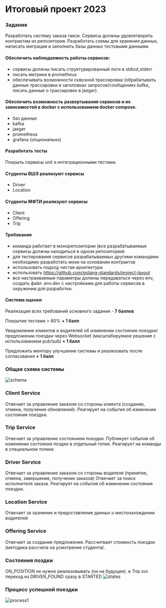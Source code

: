 # Итоговый проект 2023
### Задание
Разработать систему заказа такси. Сервисы должны удовлетворять контрактам из репозитория. Разработать схемы для хранения данных, написать миграции и заполнить базы данных тестовыми данными.
#### Обеспечить наблюдаемость работы сервисов: 
- сервисы должны писать структурированный логи в stdout,stderr
- писать метрики в prometheus 
- обеспечивать возможности сквозной трассировки (обрабатывать данные трассировки в заголовках запросов/сообщениях kafka, писать данные о трассировке в jaeger). 
#### Обеспечить возможность развертывания сервисов и их зависимостей в docker с использованием docker compose. 
- баз данных
- kafka
- jaeger
- prometheus
- grafana (опционально)
#### Разработать тесты 
Покрыть сервисы unit и интеграционными тестами. 
#### Студенты ВШЭ реализуют сервисы
- Driver
- Location
#### Студенты МФТИ реализуют сервисы
- Client
- Offering
- Trip
#### Требования
- команда работает в монорепозитории (все разрабатываемые сервисы должны находиться в одном репозитории)
- для тестирования сервисов разрабатываемых другими командами необходимо разработать моки на основании контрактов
- использовать подход чистая архитектура
- использовать https://github.com/golang-standards/project-layout
- все настраиваемые параметры должны передаваться через env, создать файл .env.dev с настройками для работы сервисов в окружении для разработки. 
#### Система оценки
Реализация всех требований основного задания - **7 баллов**

Покрытие тестами > 60% **+ 1 балл**

Уведомление клиентов и водителей об изменении состояния поездки/предложении поездки через Websocket (масштабируемое решение с использованием pub/sub) **+ 1 балл**

Предложить ментору улучшение системы и реализовать после согласования **+ 1 балл**
### Общая схема системы
![schema](img/schema.png)
### Client Service
Отвечает за управление заказом со стороны клиента (создание, отмена, получение обновлений).
Реагирует на события об изменении состояния поездки.
### Trip Service 
Отвечает за управление состоянием поездки. Публикует события об изменении состояния поздки в отдельный топик. Реагирует на команды в специальном топике.
###  Driver Service 
Отвечает за управление заказом со стороны водителя (принятие, отмена, завершение, получение заказов)
Отвечает за поиск исполнителя заказа.
Реагирует на события об изменении состояния поездки.
### Location Service 
Отвечает за хранение и предоставление данных о местонахождении водителей
### Offering Service 
Отвечает за создание предложения. Рассчитвает стоимость поездки (методика рассчета на усмотрение студента).
### Состояния поздки
ON_POSITION не нужно реализовывать (он на будущее). в Trip svc переход из DRIVER_FOUND сразу в STARTED 
![states](img/states.png)
### Процесс успешной поездки
![process1](img/process1.png)
